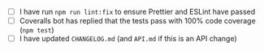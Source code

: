 - [ ] I have run `npm run lint:fix` to ensure Prettier and ESLint have passed
- [ ] Coveralls bot has replied that the tests pass with 100% code coverage (`npm test`)
- [ ] I have updated `CHANGELOG.md` (and `API.md` if this is an API change)
